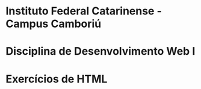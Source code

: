 # Instituto Federal Catarinense - Campus Camboriú
# Disciplina de Desenvolvimento Web I

# Exercícios de HTML
